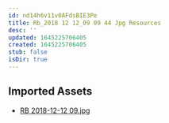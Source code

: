 ```yaml
---
id: nd14h6v11v0AFdsBIE3Pe
title: Rb_2018 12 12_09 09 44 Jpg Resources
desc: ''
updated: 1645225706405
created: 1645225706405
stub: false
isDir: true
---
```

## Imported Assets
- [RB 2018-12-12 09.jpg](/assets/rb-2018-12-12-09-EgkgwiknBhpP.jpg)
